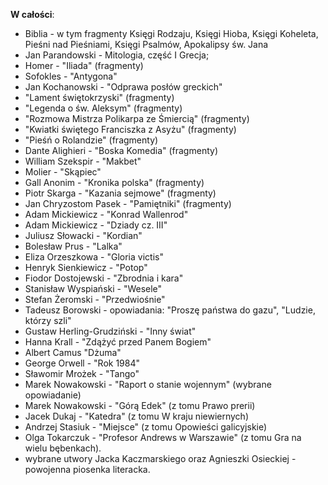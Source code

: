 **W całości**:</br>

- Biblia - w tym fragmenty Księgi Rodzaju, Księgi Hioba, Księgi Koheleta, Pieśni nad Pieśniami, Księgi Psalmów, Apokalipsy św. Jana
- Jan Parandowski - Mitologia, część I Grecja;
- Homer - "Iliada" (fragmenty)
- Sofokles - "Antygona"
- Jan Kochanowski - "Odprawa posłów greckich"
- "Lament świętokrzyski" (fragmenty)
- "Legenda o św. Aleksym" (fragmenty)
- "Rozmowa Mistrza Polikarpa ze Śmiercią" (fragmenty)
- "Kwiatki świętego Franciszka z Asyżu" (fragmenty)
- "Pieśń o Rolandzie" (fragmenty)
- Dante Alighieri - "Boska Komedia" (fragmenty)
- William Szekspir - "Makbet"
- Molier - "Skąpiec"
- Gall Anonim - "Kronika polska" (fragmenty)
- Piotr Skarga - "Kazania sejmowe" (fragmenty)
- Jan Chryzostom Pasek - "Pamiętniki" (fragmenty)
- Adam Mickiewicz - "Konrad Wallenrod"
- Adam Mickiewicz - "Dziady cz. III"
- Juliusz Słowacki - "Kordian"
- Bolesław Prus - "Lalka"
- Eliza Orzeszkowa - "Gloria victis"
- Henryk Sienkiewicz - "Potop"
- Fiodor Dostojewski - "Zbrodnia i kara"
- Stanisław Wyspiański - "Wesele"
- Stefan Żeromski - "Przedwiośnie"
- Tadeusz Borowski - opowiadania: "Proszę państwa do gazu", "Ludzie, którzy szli"
- Gustaw Herling-Grudziński - "Inny świat"
- Hanna Krall - "Zdążyć przed Panem Bogiem"
- Albert Camus "Dżuma"
- George Orwell - "Rok 1984"
- Sławomir Mrożek - "Tango"
- Marek Nowakowski - "Raport o stanie wojennym" (wybrane opowiadanie)
- Marek Nowakowski - "Górą Edek" (z tomu Prawo prerii)
- Jacek Dukaj - "Katedra" (z tomu W kraju niewiernych)
- Andrzej Stasiuk - "Miejsce" (z tomu Opowieści galicyjskie)
- Olga Tokarczuk - "Profesor Andrews w Warszawie" (z tomu Gra na wielu bębenkach).
- wybrane utwory Jacka Kaczmarskiego oraz Agnieszki Osieckiej - powojenna piosenka literacka.
